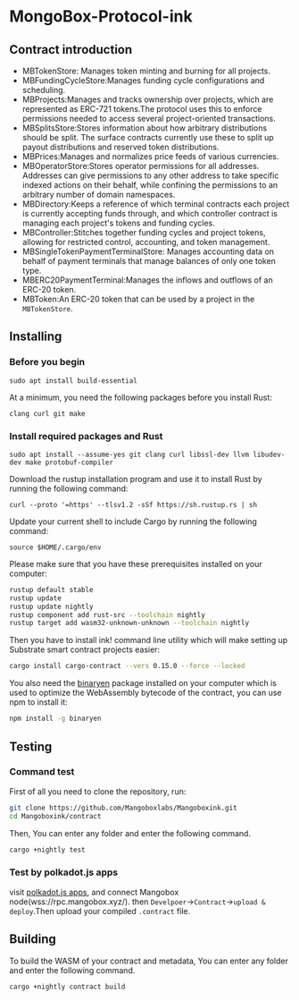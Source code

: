 # MongoBox-Protocol-ink
## Contract introduction
- MBTokenStore: Manages token minting and burning for all projects.
- MBFundingCycleStore:Manages funding cycle configurations and scheduling.
- MBProjects:Manages and tracks ownership over projects, which are represented as ERC-721 tokens.The protocol uses this to enforce permissions needed to access several project-oriented transactions.
- MBSplitsStore:Stores information about how arbitrary distributions should be split. The surface contracts currently use these to split up payout distributions and reserved token distributions.
- MBPrices:Manages and normalizes price feeds of various currencies.
- MBOperatorStore:Stores operator permissions for all addresses. Addresses can give permissions to any other address to take specific indexed actions on their behalf, while confining the permissions to an arbitrary number of domain namespaces.
- MBDirectory:Keeps a reference of which terminal contracts each project is currently accepting funds through, and which controller contract is managing each project's tokens and funding cycles.
- MBController:Stitches together funding cycles and project tokens, allowing for restricted control, accounting, and token management.
- MBSingleTokenPaymentTerminalStore: Manages accounting data on behalf of payment terminals that manage balances of only one token type.
- MBERC20PaymentTerminal:Manages the inflows and outflows of an ERC-20 token.
- MBToken:An ERC-20 token that can be used by a project in the `MBTokenStore`.




## Installing
### Before you begin
```
sudo apt install build-essential
```

At a minimum, you need the following packages before you install Rust:

```
clang curl git make
```
### Install required packages and Rust
```
sudo apt install --assume-yes git clang curl libssl-dev llvm libudev-dev make protobuf-compiler
```

Download the rustup installation program and use it to install Rust by running the following command:
```
curl --proto '=https' --tlsv1.2 -sSf https://sh.rustup.rs | sh
```
Update your current shell to include Cargo by running the following command:
```
source $HOME/.cargo/env
```
Please make sure that you have these prerequisites installed on your computer:

```bash
rustup default stable
rustup update
rustup update nightly
rustup component add rust-src --toolchain nightly
rustup target add wasm32-unknown-unknown --toolchain nightly
```

Then you have to install ink! command line utility which will make setting up Substrate smart contract projects easier:

```bash
cargo install cargo-contract --vers 0.15.0 --force --locked
```

You also need the [binaryen](https://github.com/WebAssembly/binaryen) package installed on your computer which is used to optimize the WebAssembly bytecode of the contract, you can use npm to install it:

```bash
npm install -g binaryen
```

## Testing
### Command  test
First of all you need to clone the repository, run:

```bash
git clone https://github.com/Mangoboxlabs/Mangoboxink.git
cd Mangoboxink/contract
```

Then, You can enter any folder and enter the following command.

```bash
cargo +nightly test
```
### Test by polkadot.js apps
visit [polkadot.js apps](https://polkadot.js.org/apps/), and connect Mangobox node(wss://rpc.mangobox.xyz/).
then `Develpoer`->`Contract`->`upload & deploy`.Then upload your compiled `.contract` file. 
## Building

To build the WASM of your contract and metadata, You can enter any folder and enter the following command.
```bash
cargo +nightly contract build
```



